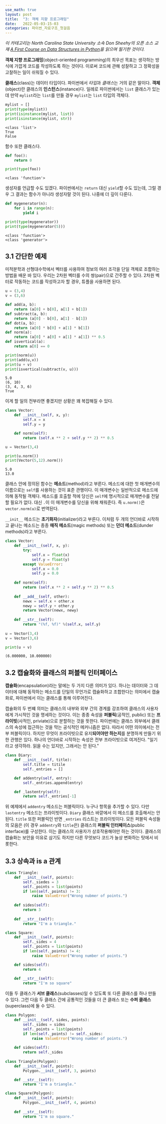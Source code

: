 ```yaml
---
use_math: true
layout: post
title:  "3: 객체 지향 프로그래밍"
date:   2022-05-03-15-03
categories: 파이썬_자료구조_첫걸음
---
```

*이 카테고리는 North Carolina State University 소속 Don Sheehy의 오픈 소스 교재 [A First Course on Data Structures in Python](https://github.com/donsheehy/datastructures)을 읽으며 필기한 것이다.*

**객체 지향 프로그래밍**(object-oriented programming)의 최우선 목표는 생각하는 방식에 가깝게 코드를 작성하도록 하는 것이다. 이로써 코드에 관해 성찰하고 그 정확성을 고찰하는 일이 쉬워질 수 있다.

**클래스**(class)는 데이터 타입이다. 파이썬에서 *타입*과 *클래스*는 거의 같은 말이다. **객체**(object)란 클래스의 **인스턴스**(instance)다. 일례로 파이썬에서는 `list` 클래스가 있는데 만약 `mylist`라는 `list`를 만들 경우 `mylist`는 `list` 타입의 객체다.

```python
mylist = []
print(type(mylist))
print(isinstance(mylist, list))
print(isinstance(mylist, str))
```

```
<class 'list'>
True
False
```

함수 또한 클래스다.

```python
def foo():
    return 0

print(type(foo))
```

```
<class 'function'>
```

생성자를 언급할 수도 있겠다. 파이썬에서는 `return` 대신 `yield`할 수도 있는데, 그럴 경우 그 결과는 함수가 아니라 생성자랄 것이 된다. 나중에 더 깊이 다룬다.

```python
def mygenerator(n):
    for i in range(n):
        yield i

print(type(mygenerator))
print(type(mygenerator(5)))
```

```
<class 'function'>
<class 'generator'>
```

## 3.1 간단한 예제

미적분학과 선형대수학에서 벡터를 사용하여 정보의 여러 조각을 단일 객체로 조합하는 방법을 배운 바 있다. 우리는 2차원 벡터를 수의 쌍(pair)으로 간주할 수 있다. 2차원 벡터로 작동하는 코드를 작성하고자 할 경우, 튜플을 사용하면 된다.

```python
u = (3,4)
v = (3,6)

def add(a, b):
    return (a[0] + b[0], a[1] + b[1])
def subtract(a, b):
    return (a[0] - b[0], a[1] - b[1])
def dot(a, b):
    return (a[0] * b[0] + a[1] * b[1])
def norm(a):
    return (a[0] * a[0] + a[1] * a[1]) ** 0.5
def isvertical(a):
    return a[0] == 0

print(norm(u))
print(add(u,v))
print(u + v)
print(isvertical(subtract(v, u)))
```

```
5.0
(6, 10)
(3, 4, 3, 6)
True
```

이게 할 일의 전부라면 좋겠지만 상황은 꽤 복잡해질 수 있다. 

```python
class Vector:
    def __init__(self, x, y):
        self.x = x
        self.y = y

    def norm(self):
        return (self.x ** 2 + self.y ** 2) ** 0.5

u = Vector(3,4)

print(u.norm())
print(Vector(5,12).norm())
```

```
5.0
13.0
```

클래스 안에 정의된 함수는 **메소드**(method)라고 부른다. 메소드에 대한 첫 매개변수의 이름으로는 `self`를 사용하는 것이 표준 관행이다. 이 매개변수는 일반적으로 메소드에 의해 동작될 객체다. 메소드를 호출할 적에 당신은 `self`에 명시적으로 매개변수를 전달할 필요가 없다. 대신 `.`이 이 매개변수를 당신을 위해 채워준다. 즉 `u.norm()`은 `vector.norm(u)`로 번역된다.

`__init__` 메소드는 **초기화자**(initializer)라고 부른다. 이처럼 두 개의 언더바로 시작하고 끝나는 메소드는 종종 **매직 메소드**(magic methods) 또는 **던더 메소드**(dunder methods)라고 부른다. 

```python
class Vector:
    def __init__(self, x, y):
        try:
            self.x = float(x)
            self.y = float(y)
        except ValueError:
            self.x = 0.0
            self.y = 0.0
    
    def norm(self):
        return (self.x ** 2 + self.y ** 2) ** 0.5
    
    def __add__(self, other):
        newx = self.x + other.x
        newy = self.y + other.y
        return Vector(newx, newy)
    
    def __str__(self):
        return "(%f, %f)" %(self.x, self.y)
    
u = Vector(3,4)
v = Vector(3,6)

print(u + v)
```

```
(6.000000, 10.000000)
```

## 3.2 캡슐화와 클래스의 퍼블릭 인터페이스

**캡슐화**(encapsulation)라는 말에는 두 가지 다른 의미가 있다. 하나는 데이터와 그 데이터에 대해 동작하는 메소드를 단일의 무언가로 캡슐화하고 조합한다는 의미에서 캡슐화로, 파이썬에서 이는 클래스를 통해 이루어진다. 

캡슐화의 두 번쨰 의미는 클래스의 내부와 외부 간의 경계를 강조하여 클래스의 사용자에게 가시적인 것을 명세하는 것이다. 이는 종종 속성을 **퍼블릭**(공적인, public) 또는 **프라이빗**(사적인, priviate)으로 분할하는 것을 뜻한다. 파이썬에는 클래스 외부에서 클래스의 속성에 접근하는 것을 막는 공식적인 메커니즘은 없다. 따라서 어떤 의미에서는 전부 퍼블릭이다. 하지만 무엇이 프라이빗으로 유지**되어야만 하는지**를 분명하게 만들기 위한 관행은 있다. 하나의 언더바로 시작하는 속성은 전부 프라이빗으로 여겨진다. "일기라고 생각하라. 읽을 수는 있지만, 그래서는 안 된다."

```python
class Diary:
    def __init__(self, title):
        self.title = titile
        self._entries = []

    def addentry(self, entry):
        self._entries.append(entry)

    def _lastentry(self):
        return self._entries[-1]
```

위 예제에서 `addentry` 메소드는 퍼블릭이다. 누구나 항목을 추가할 수 있다. 다만 `lastentry` 메소드는 프라이빗이다. `Diary` 클래스 바깥에서 이 메소드를 호출해서는 안 된다. `title` 또한 퍼블릭인 반면 `_entries` 리스트는 프라이빗이다. 모든 퍼블릭 속성들의 모음은 (이 경우 `addentry`와 `title`은) 클래스의 **퍼블릭 인터페이스**(public interface)를 구성한다. 이는 클래스의 사용자가 상호작용해야만 하는 것이다. 클래스의 캡슐화는 보안을 이유로 삼기도 하지만 다른 무엇보다 코드가 늘상 변화하는 탓에서 비롯한다.

## 3.3 상속과 **is a** 관계

```python
class Triangle:
    def __init__(self, points):
        self._siedes = 3
        self._points = list(points)
        if len(self._points) != 3:
            raise ValueError("Wrong nubmer of points.")
    
    def sides(self):
        return 3
    
    def __str__(self):
        return "I'm a triangle."

class Square:
    def __init__(self, points):
        self._sides = 4
        self._points = list(points)
        if len(self._points) != 4:
            raise ValueError("Wrong number of points.")

    def sides(self):
        return 4
    
    def __str__(self):
        return "I'm so square"
```

이들 두 클래스가 **서브 클래스**(subclasses)일 수 있도록 또 다른 클래스를 하나 만들 수 있다. 그런 다음 두 클래스 간에 공통적인 것들을 더 큰 클래스 또는 **수퍼 클래스**(superclass)에 둘 수 있다.

```python
class Polygon:
    def __init__(self, sides, points):
        self._sides = sides
        self._points = list(points)
        if len(self._points) != self._sides:
            raise ValueError("Wrong number of points.")
    
    def sides(self):
        return self._sides
    
class Triangle(Polygon):
    def __init__(self, points):
        Polygon.__init__(self, 3, points)

    def __str__(self):
        return "I'm a triangle."

class Square(Polygon):
    def __init__(self, points):
        Polygon.__init__(self, 4, points)
    
    def __str__(self):
        return "I'm so square."
```
